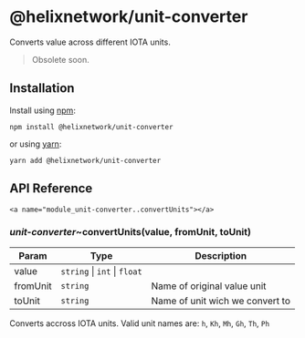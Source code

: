 # @helixnetwork/unit-converter

Converts value across different IOTA units.

> Obsolete soon. 

## Installation

Install using [npm](https://www.npmjs.org/):
```
npm install @helixnetwork/unit-converter
```

or using [yarn](https://yarnpkg.com/):

```
yarn add @helixnetwork/unit-converter
```

## API Reference

    <a name="module_unit-converter..convertUnits"></a>

### *unit-converter*~convertUnits(value, fromUnit, toUnit)

| Param | Type | Description |
| --- | --- | --- |
| value | <code>string</code> \| <code>int</code> \| <code>float</code> |  |
| fromUnit | <code>string</code> | Name of original value unit |
| toUnit | <code>string</code> | Name of unit wich we convert to |

Converts accross IOTA units. Valid unit names are:
`h`, `Kh`, `Mh`, `Gh`, `Th`, `Ph`
